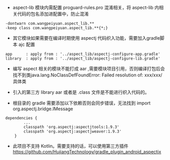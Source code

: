 * aspect-lib 模块内需配置 proguard-rules.pro 混淆相关，将 aspect-lib 内相关代码的包名添加进配置中，防止混淆
```
-dontwarn com.wangpeiyuan.aspect_lib.**
-keep class com.wangpeiyuan.aspect_lib.**{*;}
```

* 其它模块如果需要在编译时期使用 aspectj 代码织入功能，需要加入gradle脚本 ajc 配置
```
app		 : apply from : '../aspect_lib/aspectj-configure-app.gradle'
library	 : apply from : '../aspect_lib/aspectj-configure-lib.gradle'
```

* 编写 aspect 相关的模块不能打成 aar ,需要模块项目引用，否则编译打包后会找不到类java.lang.NoClassDefFoundError: Failed resolution of: xxx/xxx/具体类

* 引入的第三方 library aar 或者是 .class 文件是不能进行织入代码的。

* 根目录的 gradle 需要添加以下依赖否则会同步错误，无法找到 import org.aspectj.bridge.IMessage
```
dependencies {
        ...
        classpath 'org.aspectj:aspectjtools:1.9.3'
        classpath 'org.aspectj:aspectjweaver:1.9.3'
    }
```

* 此项目不支持 Kotlin。需要支持的话，可以使用第三方插件 https://github.com/HujiangTechnology/gradle_plugin_android_aspectjx